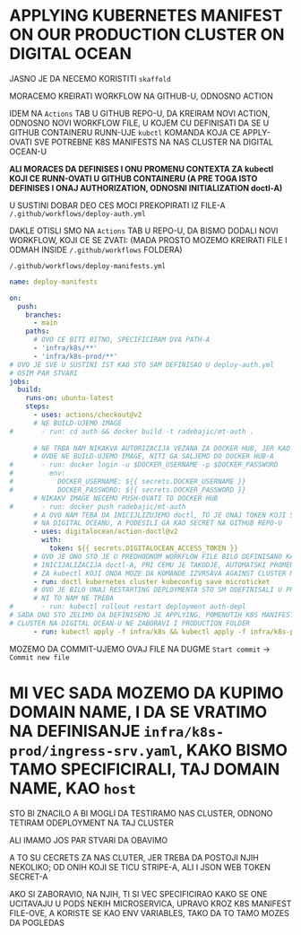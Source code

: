 # APPLYING KUBERNETES MANIFEST ON OUR PRODUCTION CLUSTER ON DIGITAL OCEAN

JASNO JE DA NECEMO KORISTITI `skaffold`

MORACEMO KREIRATI WORKFLOW NA GITHUB-U, ODNOSNO ACTION

IDEM NA `Actions` TAB U GITHUB REPO-U, DA KREIRAM NOVI ACTION, ODNOSNO NOVI WORKFLOW FILE, U KOJEM CU DEFINISATI DA SE U GITHUB CONTAINERU RUNN-UJE `kubctl` KOMANDA KOJA CE APPLY-OVATI SVE POTREBNE K8S MANIFESTS NA NAS CLUSTER NA DIGITAL OCEAN-U

**ALI MORACES DA DEFINISES I ONU PROMENU CONTEXTA ZA kubectl KOJI CE RUNN-OVATI U GITHUB CONTAINERU (A PRE TOGA ISTO DEFINISES I ONAJ AUTHORIZATION, ODNOSNI INITIALIZATION doctl-A)**

U SUSTINI DOBAR DEO CES MOCI PREKOPIRATI IZ FILE-A `/.github/workflows/deploy-auth.yml`

DAKLE OTISLI SMO NA `Actions` TAB U REPO-U, DA BISMO DODALI NOVI WORKFLOW, KOJI CE SE ZVATI: (MADA PROSTO MOZEMO KREIRATI FILE I ODMAH INSIDE `/.github/workflows` FOLDERA)

`/.github/workflows/deploy-manifests.yml`

```yml
name: deploy-manifests

on:
  push:
    branches:
      - main
    paths:
      # OVO CE BITI BITNO, SPECIFICIRAM DVA PATH-A
      - 'infra/k8s/**'
      - 'infra/k8s-prod/**'
# OVO JE SVE U SUSTINI IST KAO STO SAM DEFINISAO U deploy-auth.yml
# OSIM PAR STVARI
jobs:
  build:
    runs-on: ubuntu-latest
    steps:
      - uses: actions/checkout@v2
      # NE BUILD-UJEMO IMAGE
#       - run: cd auth && docker build -t radebajic/mt-auth .
      
      # NE TRBA NAM NIKAKVA AUTORIZACIJA VEZANA ZA DOCKER HUB, JER KAO STO REKOH
      # OVDE NE BUILD-UJEMO IMAGE, NITI GA SALJEMO DO DOCKER HUB-A
#       - run: docker login -u $DOCKER_USERNAME -p $DOCKER_PASSWORD
#         env:
#           DOCKER_USERNAME: ${{ secrets.DOCKER_USERNAME }}
#           DOCKER_PASSWORD: ${{ secrets.DOCKER_PASSWORD }}
      # NIKAKV IMAGE NECEMO PUSH-OVATI TO DOCKER HUB
#       - run: docker push radebajic/mt-auth
      # A OVO NAM TEBA DA INICIJLIZUJEMO doctl, TO JE ONAJ TOKEN KOJI SMO GENERISALI
      # NA DIGITAL OCEANU, A PODESILI GA KAO SECRET NA GITHUB REPO-U
      - uses: digitalocean/action-doctl@v2
        with:
          token: ${{ secrets.DIGITALOCEAN_ACCESS_TOKEN }}
      # OVO JE ONO STO JE U PREDHODNOM WORKFLOW FILE BILO DEFINISANO KAO
      # INICIJALIZACIJA doctl-A, PRI CEMU JE TAKODJE, AUTOMATSKI PROMENJEN CONTEXT
      # ZA kubectl KOJI ONDA MOZE DA KOMANDE IZVRSAVA AGAINST CLUSTER NA DIGITAL OCEAN-U
      - run: doctl kubernetes cluster kubeconfig save microticket
      # OVO JE BILO ONAJ RESTARTING DEPLOYMENTA STO SM ODEFINISALI U PROSLOM WORKFLOW FILE-U
      # NI TO NAM NE TREBA
#       - run: kubectl rollout restart deployment auth-depl
# SADA ONO STO ZELIMO DA DEFINISEMO JE APPLYING, POMENUTIH K8S MANIFESTOVA, NA NAS
# CLUSTER NA DIGITAL OCEAN-U NE ZABORAVI I PRODUCTION FOLDER
      - run: kubectl apply -f infra/k8s && kubectl apply -f infra/k8s-prod
```

MOZEMO DA COMMIT-UJEMO OVAJ FILE NA DUGME `Start commit` -> `Commit new file`

# MI VEC SADA MOZEMO DA KUPIMO DOMAIN NAME, I DA SE VRATIMO NA DEFINISANJE `infra/k8s-prod/ingress-srv.yaml`, KAKO BISMO TAMO SPECIFICIRALI, TAJ DOMAIN NAME, KAO `host`

STO BI ZNACILO A BI MOGLI DA TESTIRAMO NAS CLUSTER, ODNONO TETIRAM ODEPLOYMENT NA TAJ CLUSTER

ALI IMAMO JOS PAR STVARI DA OBAVIMO

A TO SU CECRETS ZA NAS CLUTER, JER TREBA DA POSTOJI NJIH NEKOLIKO; OD ONIH KOJI SE TICU STRIPE-A, ALI I JSON WEB TOKEN SECRET-A

AKO SI ZABORAVIO, NA NJIH, TI SI VEC SPECIFICIRAO KAKO SE ONE UCITAVAJU U PODS NEKIH MICROSERVICA, UPRAVO KROZ K8S MANIFEST FILE-OVE, A KORISTE SE KAO ENV VARIABLES, TAKO DA TO TAMO MOZES DA POGLEDAS
